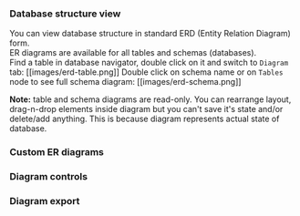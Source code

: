 ### Database structure view
You can view database structure in standard ERD (Entity Relation Diagram) form.  
ER diagrams are available for all tables and schemas (databases).  
Find a table in database navigator, double click on it and switch to `Diagram` tab:
[[images/erd-table.png]]
Double click on schema name or on `Tables` node to see full schema diagram:
[[images/erd-schema.png]]

<b>Note:</b> table and schema diagrams are read-only. You can rearrange layout, drag-n-drop elements inside diagram but you can't save it's state and/or delete/add anything. This is because diagram represents actual state of database.

### Custom ER diagrams


### Diagram controls

### Diagram export